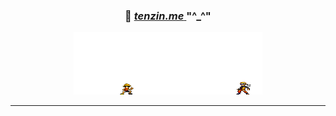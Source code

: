 <!-- ### Hi there 👋

### “love the life you live. live the life you love.” :blush:  -->

<div align="center">
 
  ###  :vulcan_salute:   <a target="_blank" rel="noopener noreferrer" href="https://tenzin-intro.netlify.app/">  **_tenzin.me_**   </a> "^_^"

<!-- </div> -->
<!-- <br/> -->
<!-- <div align="center"> -->

<!-- <img src="./ninja.gif" alt="naruto"   > -->
<img src="./naruto3.gif" alt="loading" width="60%" height="100px" >

---

<p align="center">
  <!-- <img width="48%" src="https://github-readme-stats.vercel.app/api?username=gyurmey&show_icons=true&theme=tokyonight" /> -->
</p>
 <!-- <img width="48%" src="https://github-readme-streak-stats.herokuapp.com/?user=gyurmey&theme=tokyonight" /> -->
<!--
<h4 align="center">Testimonials</h4>
<h1 align="center">❝</h1> -->
<!--
<table>
  <tr>
    <th>Message</th>
    <th>Author</th>
  </tr>
  <tr>
    <td>
    "He worked project oriented and independent according to specifications and learned the process workflow (research and conception, logic design, layout design, programming). Tenzin Gyurmey was always friendly and courteous to his colleagues. He fulfilled all tasks reliably and to our complete satisfaction. We thank him for the work at Rapidfacture and wish Tenzin Gyurmey a good start in his professional life. We would be happy to welcome Mr. Tenzin Gyurmey to our company again."</td>
    <td><a target="_blank" href="#">- Felix Furtmayr, CEO, Rapidfacture GmbH</a></td> -->


  </tr> 
    <!--
<tr>
    <td>
    "Mr. Gyurmey showed exemplary initiative and identified himself fully with his tasks and our company, whereby he also convinced with his great enthusiasm. Even in situations with a high workload, it always proved to be particularly resilient. He carried out all tasks independently, carefully and well-planned. He acted calmly, deliberately, goal-oriented and precisely at all times. It was convincing both in terms of quality and quantity. Mr. Gyurmey was highly reliable. Mr. Gyurmey always carried out the tasks assigned to us to our satisfaction. He was valued by everyone because of his friendly and balanced nature. He was always helpful, courteous and, if necessary, also put personal interests aside. His behavior towards superiors, colleagues and customers was without exception impeccable.."</td>
    <td><a target="_blank" href="#">- Karl Wesmann, Management, Conterra GmbH</a></td>

    
  </tr>
  
  
</table>  
<!-- 
[![Gyurmey's github stats](https://github-readme-stats.vercel.app/api?username=gyurmey&theme=blue-green)](https://github.com/gyurmey/github-readme-stats) -->

<!-- [![Sparkline](https://stars.medv.io/Naereen/badges.svg)](https://stars.medv.io/Naereen/badges) -->

<!-- [![Sparkline](https://stars.medv.io/gyurmey/badges.svg)](https://stars.medv.io/gyurmey/badges) -->

<!-- [![Gyurmey's top languages](https://github-readme-stats.vercel.app/api/top-langs/?username=gyurmey&theme=blue-green)](https://github.com/gyurmey/github-readme-stats) -->

<!--
[![Gyurmey's github streak](https://github-readme-streak-stats.herokuapp.com/?user=gyurmey&theme=blue-green)](https://github.com/gyurmey/github-readme-streak-stats) -->

</div>
<!-- width="900px" height="200px"  -->

<!--
<br />

### hii:

<img align="left"  width="16px" src="https://raw.githubusercontent.com/github/explore/80688e429a7d4ef2fca1e82350fe8e3517d3494d/topics/react/react.png" />
<img align="left"  width="16px" src="https://raw.githubusercontent.com/github/explore/80688e429a7d4ef2fca1e82350fe8e3517d3494d/topics/vue/vue.png" />
<img align="left"  width="16px" src="https://raw.githubusercontent.com/github/explore/80688e429a7d4ef2fca1e82350fe8e3517d3494d/topics/angular/angular.png" />
<img align="left" width="16px" src="https://raw.githubusercontent.com/github/explore/80688e429a7d4ef2fca1e82350fe8e3517d3494d/topics/javascript/javascript.png" />
<img align="left" width="16px" src="https://raw.githubusercontent.com/github/explore/80688e429a7d4ef2fca1e82350fe8e3517d3494d/topics/sql/sql.png" />
<img align="left" width="16px" src="https://raw.githubusercontent.com/github/explore/80688e429a7d4ef2fca1e82350fe8e3517d3494d/topics/mysql/mysql.png" />
<img align="left"  width="16px" src="https://raw.githubusercontent.com/github/explore/80688e429a7d4ef2fca1e82350fe8e3517d3494d/topics/mongodb/mongodb.png" />


<img align="left"  width="16px" src="https://raw.githubusercontent.com/github/explore/80688e429a7d4ef2fca1e82350fe8e3517d3494d/topics/php/php.png" />
<img align="left"  width="16px" src="https://raw.githubusercontent.com/github/explore/80688e429a7d4ef2fca1e82350fe8e3517d3494d/topics/python/python.png" />
<img align="left"  width="16px" src="https://raw.githubusercontent.com/github/explore/80688e429a7d4ef2fca1e82350fe8e3517d3494d/topics/rails/rails.png" />
<img align="left" width="16px" src="https://raw.githubusercontent.com/github/explore/80688e429a7d4ef2fca1e82350fe8e3517d3494d/topics/typescript/typescript.png" />

<img align="left"  width="16px" src="https://raw.githubusercontent.com/github/explore/80688e429a7d4ef2fca1e82350fe8e3517d3494d/topics/redux/redux.png" />

<img align="left"  width="16px" src="https://raw.githubusercontent.com/github/explore/80688e429a7d4ef2fca1e82350fe8e3517d3494d/topics/ruby/ruby.png" />

<img align="left"  width="16px" src="https://raw.githubusercontent.com/github/explore/80688e429a7d4ef2fca1e82350fe8e3517d3494d/topics/express/express.png" />

<img  align="left" width="16px" src="https://raw.githubusercontent.com/github/explore/80688e429a7d4ef2fca1e82350fe8e3517d3494d/topics/bootstrap/bootstrap.png" />

<img align="left" width="16px" src="https://raw.githubusercontent.com/github/explore/80688e429a7d4ef2fca1e82350fe8e3517d3494d/topics/symfony/symfony.png" />

<img align="left" width="16px" src="https://raw.githubusercontent.com/github/explore/80688e429a7d4ef2fca1e82350fe8e3517d3494d/topics/java/java.png" />


<img align="left" width="16px" src="https://raw.githubusercontent.com/github/explore/80688e429a7d4ef2fca1e82350fe8e3517d3494d/topics/docker/docker.png" />



<br />
<br />
-->

<!--
**gyurmey/gyurmey** is a ✨ _special_ ✨ repository because its `README.md` (this file) appears on your GitHub profile.

Here are some ideas to get you started:

- 🔭 I’m currently working on ...
- 🌱 I’m currently learning ...
- 👯 I’m looking to collaborate on ...
- 🤔 I’m looking for help with ...
- 💬 Ask me about ...
- 📫 How to reach me: ...
- 😄 Pronouns: ...
- ⚡ Fun fact: ...
-->
